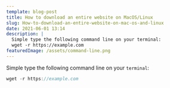 ```yaml
---
template: blog-post
title: How to download an entire website on MacOS/Linux
slug: How-to-download-an-entire-website-on-mac-os-and-linux
date: 2021-06-01 13:14
description: |
  Simple type the following command line on your terminal:
  wget -r https://example.com
featuredImage: /assets/command-line.png
---
```

Simple type the following command line on your `terminal`:

```js
wget -r https://example.com
```

